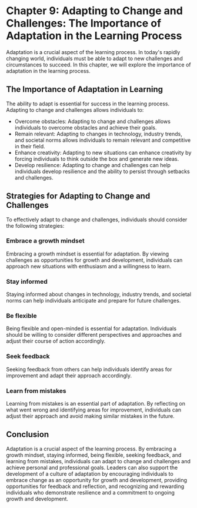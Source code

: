 Chapter 9: Adapting to Change and Challenges: The Importance of Adaptation in the Learning Process
==================================================================================================

Adaptation is a crucial aspect of the learning process. In today's rapidly changing world, individuals must be able to adapt to new challenges and circumstances to succeed. In this chapter, we will explore the importance of adaptation in the learning process.

The Importance of Adaptation in Learning
----------------------------------------

The ability to adapt is essential for success in the learning process. Adapting to change and challenges allows individuals to:

* Overcome obstacles: Adapting to change and challenges allows individuals to overcome obstacles and achieve their goals.
* Remain relevant: Adapting to changes in technology, industry trends, and societal norms allows individuals to remain relevant and competitive in their field.
* Enhance creativity: Adapting to new situations can enhance creativity by forcing individuals to think outside the box and generate new ideas.
* Develop resilience: Adapting to change and challenges can help individuals develop resilience and the ability to persist through setbacks and challenges.

Strategies for Adapting to Change and Challenges
------------------------------------------------

To effectively adapt to change and challenges, individuals should consider the following strategies:

### Embrace a growth mindset

Embracing a growth mindset is essential for adaptation. By viewing challenges as opportunities for growth and development, individuals can approach new situations with enthusiasm and a willingness to learn.

### Stay informed

Staying informed about changes in technology, industry trends, and societal norms can help individuals anticipate and prepare for future challenges.

### Be flexible

Being flexible and open-minded is essential for adaptation. Individuals should be willing to consider different perspectives and approaches and adjust their course of action accordingly.

### Seek feedback

Seeking feedback from others can help individuals identify areas for improvement and adapt their approach accordingly.

### Learn from mistakes

Learning from mistakes is an essential part of adaptation. By reflecting on what went wrong and identifying areas for improvement, individuals can adjust their approach and avoid making similar mistakes in the future.

Conclusion
----------

Adaptation is a crucial aspect of the learning process. By embracing a growth mindset, staying informed, being flexible, seeking feedback, and learning from mistakes, individuals can adapt to change and challenges and achieve personal and professional goals. Leaders can also support the development of a culture of adaptation by encouraging individuals to embrace change as an opportunity for growth and development, providing opportunities for feedback and reflection, and recognizing and rewarding individuals who demonstrate resilience and a commitment to ongoing growth and development.
